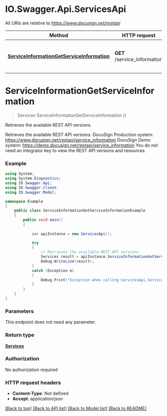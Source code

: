 # IO.Swagger.Api.ServicesApi

All URIs are relative to *https://www.docusign.net/restapi*

Method | HTTP request | Description
------------- | ------------- | -------------
[**ServiceInformationGetServiceInformation**](ServicesApi.md#serviceinformationgetserviceinformation) | **GET** /service_information | Retrieves the available REST API versions.


<a name="serviceinformationgetserviceinformation"></a>
# **ServiceInformationGetServiceInformation**
> Services ServiceInformationGetServiceInformation ()

Retrieves the available REST API versions.

Retrieves the available REST API versions.  DocuSign Production system: https://www.docusign.net/restapi/service_information DocuSign Demo system: https://demo.docusign.net/restapi/service_information  You do not need an integrator key to view the REST API versions and resources.

### Example
```csharp
using System;
using System.Diagnostics;
using IO.Swagger.Api;
using IO.Swagger.Client;
using IO.Swagger.Model;

namespace Example
{
    public class ServiceInformationGetServiceInformationExample
    {
        public void main()
        {
            
            var apiInstance = new ServicesApi();

            try
            {
                // Retrieves the available REST API versions.
                Services result = apiInstance.ServiceInformationGetServiceInformation();
                Debug.WriteLine(result);
            }
            catch (Exception e)
            {
                Debug.Print("Exception when calling ServicesApi.ServiceInformationGetServiceInformation: " + e.Message );
            }
        }
    }
}
```

### Parameters
This endpoint does not need any parameter.

### Return type

[**Services**](Services.md)

### Authorization

No authorization required

### HTTP request headers

 - **Content-Type**: Not defined
 - **Accept**: application/json

[[Back to top]](#) [[Back to API list]](../README.md#documentation-for-api-endpoints) [[Back to Model list]](../README.md#documentation-for-models) [[Back to README]](../README.md)

